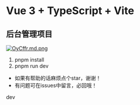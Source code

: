 # Vue 3 + TypeScript + Vite
## 后台管理项目
[![OyCffr.md.png](https://ooo.0x0.ooo/2024/03/12/OyCffr.md.png)](https://img.tg/image/OyCffr)

1. pnpm install
2. pnpm run dev

- 如果有帮助的话麻烦点个star，谢谢！
- 有问题可在issues中留言，必回哦！

dev